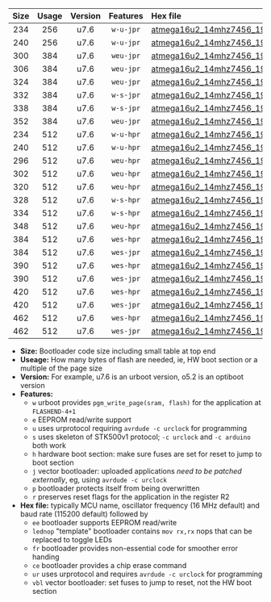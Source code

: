 |Size|Usage|Version|Features|Hex file|
|:-:|:-:|:-:|:-:|:--|
|234|256|u7.6|`w-u-jpr`|[atmega16u2_14mhz7456_19200bps_ur_vbl.hex](https://raw.githubusercontent.com/stefanrueger/urboot/main/atmega16u2_14mhz7456_19200bps_ur_vbl.hex)|
|240|256|u7.6|`w-u-jpr`|[atmega16u2_14mhz7456_19200bps_lednop_ur_vbl.hex](https://raw.githubusercontent.com/stefanrueger/urboot/main/atmega16u2_14mhz7456_19200bps_lednop_ur_vbl.hex)|
|300|384|u7.6|`weu-jpr`|[atmega16u2_14mhz7456_19200bps_ee_ur_vbl.hex](https://raw.githubusercontent.com/stefanrueger/urboot/main/atmega16u2_14mhz7456_19200bps_ee_ur_vbl.hex)|
|306|384|u7.6|`weu-jpr`|[atmega16u2_14mhz7456_19200bps_ee_lednop_ur_vbl.hex](https://raw.githubusercontent.com/stefanrueger/urboot/main/atmega16u2_14mhz7456_19200bps_ee_lednop_ur_vbl.hex)|
|324|384|u7.6|`weu-jpr`|[atmega16u2_14mhz7456_19200bps_ee_lednop_fr_ur_vbl.hex](https://raw.githubusercontent.com/stefanrueger/urboot/main/atmega16u2_14mhz7456_19200bps_ee_lednop_fr_ur_vbl.hex)|
|332|384|u7.6|`w-s-jpr`|[atmega16u2_14mhz7456_19200bps_vbl.hex](https://raw.githubusercontent.com/stefanrueger/urboot/main/atmega16u2_14mhz7456_19200bps_vbl.hex)|
|338|384|u7.6|`w-s-jpr`|[atmega16u2_14mhz7456_19200bps_lednop_vbl.hex](https://raw.githubusercontent.com/stefanrueger/urboot/main/atmega16u2_14mhz7456_19200bps_lednop_vbl.hex)|
|352|384|u7.6|`weu-jpr`|[atmega16u2_14mhz7456_19200bps_ee_lednop_fr_ce_ur_vbl.hex](https://raw.githubusercontent.com/stefanrueger/urboot/main/atmega16u2_14mhz7456_19200bps_ee_lednop_fr_ce_ur_vbl.hex)|
|234|512|u7.6|`w-u-hpr`|[atmega16u2_14mhz7456_19200bps_ur.hex](https://raw.githubusercontent.com/stefanrueger/urboot/main/atmega16u2_14mhz7456_19200bps_ur.hex)|
|240|512|u7.6|`w-u-hpr`|[atmega16u2_14mhz7456_19200bps_lednop_ur.hex](https://raw.githubusercontent.com/stefanrueger/urboot/main/atmega16u2_14mhz7456_19200bps_lednop_ur.hex)|
|296|512|u7.6|`weu-hpr`|[atmega16u2_14mhz7456_19200bps_ee_ur.hex](https://raw.githubusercontent.com/stefanrueger/urboot/main/atmega16u2_14mhz7456_19200bps_ee_ur.hex)|
|302|512|u7.6|`weu-hpr`|[atmega16u2_14mhz7456_19200bps_ee_lednop_ur.hex](https://raw.githubusercontent.com/stefanrueger/urboot/main/atmega16u2_14mhz7456_19200bps_ee_lednop_ur.hex)|
|320|512|u7.6|`weu-hpr`|[atmega16u2_14mhz7456_19200bps_ee_lednop_fr_ur.hex](https://raw.githubusercontent.com/stefanrueger/urboot/main/atmega16u2_14mhz7456_19200bps_ee_lednop_fr_ur.hex)|
|328|512|u7.6|`w-s-hpr`|[atmega16u2_14mhz7456_19200bps.hex](https://raw.githubusercontent.com/stefanrueger/urboot/main/atmega16u2_14mhz7456_19200bps.hex)|
|334|512|u7.6|`w-s-hpr`|[atmega16u2_14mhz7456_19200bps_lednop.hex](https://raw.githubusercontent.com/stefanrueger/urboot/main/atmega16u2_14mhz7456_19200bps_lednop.hex)|
|348|512|u7.6|`weu-hpr`|[atmega16u2_14mhz7456_19200bps_ee_lednop_fr_ce_ur.hex](https://raw.githubusercontent.com/stefanrueger/urboot/main/atmega16u2_14mhz7456_19200bps_ee_lednop_fr_ce_ur.hex)|
|384|512|u7.6|`wes-hpr`|[atmega16u2_14mhz7456_19200bps_ee.hex](https://raw.githubusercontent.com/stefanrueger/urboot/main/atmega16u2_14mhz7456_19200bps_ee.hex)|
|384|512|u7.6|`wes-jpr`|[atmega16u2_14mhz7456_19200bps_ee_vbl.hex](https://raw.githubusercontent.com/stefanrueger/urboot/main/atmega16u2_14mhz7456_19200bps_ee_vbl.hex)|
|390|512|u7.6|`wes-hpr`|[atmega16u2_14mhz7456_19200bps_ee_lednop.hex](https://raw.githubusercontent.com/stefanrueger/urboot/main/atmega16u2_14mhz7456_19200bps_ee_lednop.hex)|
|390|512|u7.6|`wes-jpr`|[atmega16u2_14mhz7456_19200bps_ee_lednop_vbl.hex](https://raw.githubusercontent.com/stefanrueger/urboot/main/atmega16u2_14mhz7456_19200bps_ee_lednop_vbl.hex)|
|420|512|u7.6|`wes-hpr`|[atmega16u2_14mhz7456_19200bps_ee_lednop_fr.hex](https://raw.githubusercontent.com/stefanrueger/urboot/main/atmega16u2_14mhz7456_19200bps_ee_lednop_fr.hex)|
|420|512|u7.6|`wes-jpr`|[atmega16u2_14mhz7456_19200bps_ee_lednop_fr_vbl.hex](https://raw.githubusercontent.com/stefanrueger/urboot/main/atmega16u2_14mhz7456_19200bps_ee_lednop_fr_vbl.hex)|
|462|512|u7.6|`wes-hpr`|[atmega16u2_14mhz7456_19200bps_ee_lednop_fr_ce.hex](https://raw.githubusercontent.com/stefanrueger/urboot/main/atmega16u2_14mhz7456_19200bps_ee_lednop_fr_ce.hex)|
|462|512|u7.6|`wes-jpr`|[atmega16u2_14mhz7456_19200bps_ee_lednop_fr_ce_vbl.hex](https://raw.githubusercontent.com/stefanrueger/urboot/main/atmega16u2_14mhz7456_19200bps_ee_lednop_fr_ce_vbl.hex)|

- **Size:** Bootloader code size including small table at top end
- **Useage:** How many bytes of flash are needed, ie, HW boot section or a multiple of the page size
- **Version:** For example, u7.6 is an urboot version, o5.2 is an optiboot version
- **Features:**
  + `w` urboot provides `pgm_write_page(sram, flash)` for the application at `FLASHEND-4+1`
  + `e` EEPROM read/write support
  + `u` uses urprotocol requiring `avrdude -c urclock` for programming
  + `s` uses skeleton of STK500v1 protocol; `-c urclock` and `-c arduino` both work
  + `h` hardware boot section: make sure fuses are set for reset to jump to boot section
  + `j` vector bootloader: uploaded applications *need to be patched externally*, eg, using `avrdude -c urclock`
  + `p` bootloader protects itself from being overwritten
  + `r` preserves reset flags for the application in the register R2
- **Hex file:** typically MCU name, oscillator frequency (16 MHz default) and baud rate (115200 default) followed by
  + `ee` bootloader supports EEPROM read/write
  + `lednop` "template" bootloader contains `mov rx,rx` nops that can be replaced to toggle LEDs
  + `fr` bootloader provides non-essential code for smoother error handing
  + `ce` bootloader provides a chip erase command
  + `ur` uses urprotocol and requires `avrdude -c urclock` for programming
  + `vbl` vector bootloader: set fuses to jump to reset, not the HW boot section
